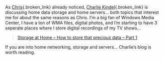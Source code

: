 As [Chris](http://www.sellsbrothers.com/news/showTopic.aspx?ixTopic=1531){.broken_link} already noticed, [Charlie Kindel](http://www.kindel.com/blogs/charlie){.broken_link} is discussing home data storage and home servers&#8230; both topics that interest me for about the same reasons as Chris. I&#8217;m a big fan of Windows Media Center, I have a ton of WMA files, digital photos, and I&#8217;m starting to have 3 seperate places where I store digital recordings of my TV shows&#8230; 

<blockquote dir="ltr" style="MARGIN-RIGHT: 0px">
  <p>
    <a id="_ctl0__ctl3_HomePageDays_DaysList__ctl1_DayItem_DayList__ctl1_TitleUrl" href="http://kindel.com/blogs/charlie/posts/455.aspx" class="broken_link">Storage at Home &#8211; How to store that precious data &#8211; Part 1</a>
  </p>
</blockquote>

If you are into home networking, storage and servers&#8230; Charlie&#8217;s blog is worth reading.

&nbsp;